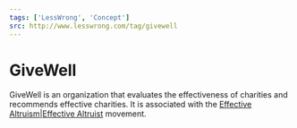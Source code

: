 ```yaml
---
tags: ['LessWrong', 'Concept']
src: http://www.lesswrong.com/tag/givewell
---
```


# GiveWell
GiveWell is an organization that evaluates the effectiveness of charities and recommends effective charities. It is associated with the [Effective Altruism|Effective Altruist](http://lesswrong.com/tag/effective-altruism) movement.


